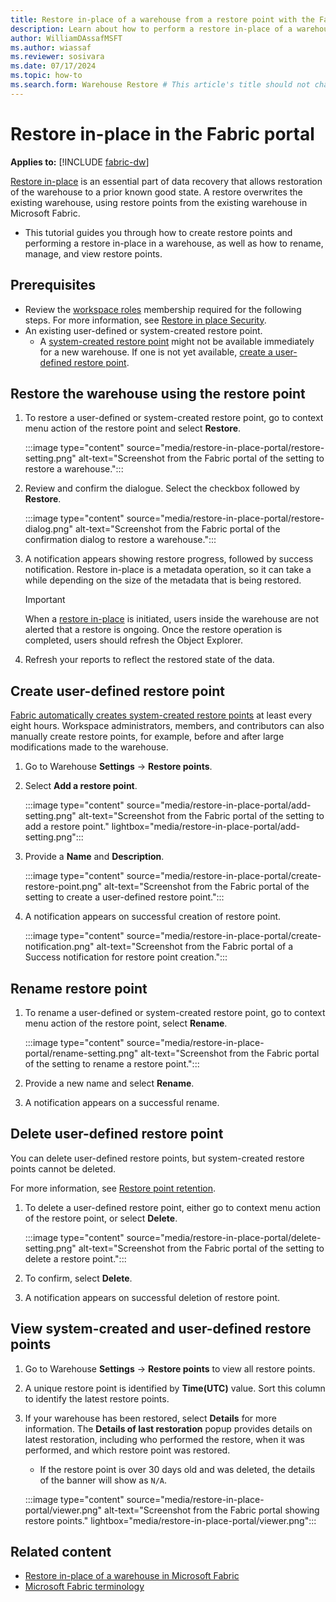 ```yaml
---
title: Restore in-place of a warehouse from a restore point with the Fabric portal
description: Learn about how to perform a restore in-place of a warehouse in the Fabric portal.
author: WilliamDAssafMSFT
ms.author: wiassaf
ms.reviewer: sosivara
ms.date: 07/17/2024
ms.topic: how-to
ms.search.form: Warehouse Restore # This article's title should not change. If so, contact engineering.
---
```

# Restore in-place in the Fabric portal

**Applies to:** [!INCLUDE [fabric-dw](includes/applies-to-version/fabric-dw.md)]

[Restore in-place](restore-in-place.md) is an essential part of data recovery that allows restoration of the warehouse to a prior known good state. A restore overwrites the existing warehouse, using restore points from the existing warehouse in Microsoft Fabric.  

 - This tutorial guides you through how to create restore points and performing a restore in-place in a warehouse, as well as how to rename, manage, and view restore points.

## Prerequisites

- Review the [workspace roles](workspace-roles.md) membership required for the following steps. For more information, see [Restore in place Security](restore-in-place.md#security).
- An existing user-defined or system-created restore point.
    - A [system-created restore point](restore-in-place.md#system-created-restore-points) might not be available immediately for a new warehouse. If one is not yet available, [create a user-defined restore point](#create-user-defined-restore-point).

## Restore the warehouse using the restore point

1. To restore a user-defined or system-created restore point, go to context menu action of the restore point and select **Restore**.

    :::image type="content" source="media/restore-in-place-portal/restore-setting.png" alt-text="Screenshot from the Fabric portal of the setting to restore a warehouse.":::

1. Review and confirm the dialogue. Select the checkbox followed by **Restore**.

    :::image type="content" source="media/restore-in-place-portal/restore-dialog.png" alt-text="Screenshot from the Fabric portal of the confirmation dialog to restore a warehouse.":::

1. A notification appears showing restore progress, followed by success notification. Restore in-place is a metadata operation, so it can take a while depending on the size of the metadata that is being restored.

    > [!IMPORTANT]
    > When a [restore in-place](restore-in-place.md) is initiated, users inside the warehouse are not alerted that a restore is ongoing. Once the restore operation is completed, users should refresh the Object Explorer.

1. Refresh your reports to reflect the restored state of the data.

## Create user-defined restore point

[Fabric automatically creates system-created restore points](restore-in-place.md#system-created-restore-points) at least every eight hours. Workspace administrators, members, and contributors can also manually create restore points, for example, before and after large modifications made to the warehouse.

1. Go to Warehouse **Settings** -> **Restore points**.
1. Select **Add a restore point**.

    :::image type="content" source="media/restore-in-place-portal/add-setting.png" alt-text="Screenshot from the Fabric portal of the setting to add a restore point." lightbox="media/restore-in-place-portal/add-setting.png":::

1. Provide a **Name** and **Description**.

    :::image type="content" source="media/restore-in-place-portal/create-restore-point.png" alt-text="Screenshot from the Fabric portal of the setting to create a user-defined restore point.":::

1. A notification appears on successful creation of restore point.

    :::image type="content" source="media/restore-in-place-portal/create-notification.png" alt-text="Screenshot from the Fabric portal of a Success notification for restore point creation.":::

## Rename restore point

1. To rename a user-defined or system-created restore point, go to context menu action of the restore point, select **Rename**.

    :::image type="content" source="media/restore-in-place-portal/rename-setting.png" alt-text="Screenshot from the Fabric portal of the setting to rename a restore point.":::
1. Provide a new name and select **Rename**.
1. A notification appears on a successful rename.

## Delete user-defined restore point

You can delete user-defined restore points, but system-created restore points cannot be deleted.

For more information, see [Restore point retention](restore-in-place.md#restore-point-retention).

1. To delete a user-defined restore point, either go to context menu action of the restore point, or select **Delete**.

    :::image type="content" source="media/restore-in-place-portal/delete-setting.png" alt-text="Screenshot from the Fabric portal of the setting to delete a restore point.":::
1. To confirm, select **Delete**.
1. A notification appears on successful deletion of restore point.

## View system-created and user-defined restore points

1. Go to Warehouse **Settings** -> **Restore points** to view all restore points.
1. A unique restore point is identified by **Time(UTC)** value. Sort this column to identify the latest restore points.
1. If your warehouse has been restored, select **Details** for more information. The **Details of last restoration** popup provides details on latest restoration, including who performed the restore, when it was performed, and which restore point was restored.
    - If the restore point is over 30 days old and was deleted, the details of the banner will show as `N/A`.

    :::image type="content" source="media/restore-in-place-portal/viewer.png" alt-text="Screenshot from the Fabric portal showing restore points." lightbox="media/restore-in-place-portal/viewer.png":::

## Related content

- [Restore in-place of a warehouse in Microsoft Fabric](restore-in-place.md)
- [Microsoft Fabric terminology](../fundamentals/fabric-terminology.md)
